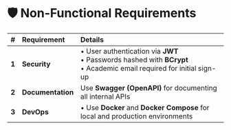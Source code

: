 # 🛡 Non-Functional Requirements

|   #   | Requirement       | Details                                                                                                                  |
| :---: | :---------------- | :----------------------------------------------------------------------------------------------------------------------- |
| **1** | **Security**      | • User authentication via **JWT**<br>• Passwords hashed with **BCrypt**<br>• Academic email required for initial sign-up |
| **2** | **Documentation** | Use **Swagger (OpenAPI)** for documenting all internal APIs                                                              |
| **3** | **DevOps**        | • Use **Docker** and **Docker Compose** for local and production environments                                            |
